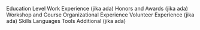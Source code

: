 Education Level
Work Experience (jika ada)
Honors and Awards (jika ada)
Workshop and Course
Organizational Experience
Volunteer Experience (jika ada)
Skills
Languages
Tools
Additional (jika ada)